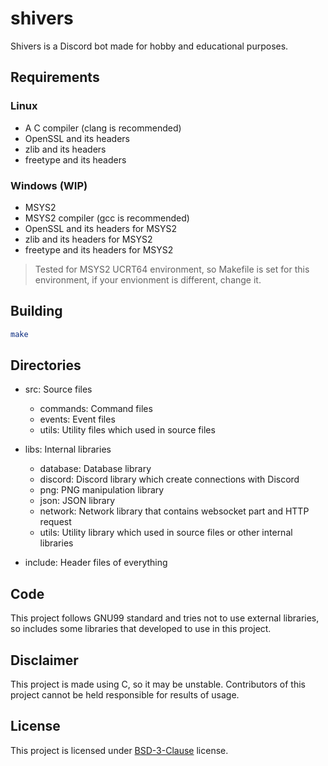 # shivers
Shivers is a Discord bot made for hobby and educational purposes.

## Requirements

### Linux
+ A C compiler (clang is recommended)
+ OpenSSL and its headers
+ zlib and its headers
+ freetype and its headers

### Windows (WIP)
+ MSYS2
+ MSYS2 compiler (gcc is recommended)
+ OpenSSL and its headers for MSYS2
+ zlib and its headers for MSYS2
+ freetype and its headers for MSYS2

> Tested for MSYS2 UCRT64 environment, so Makefile is set for this environment, if your envionment is different, change it.

## Building
```bash
make
```

## Directories
+ src: Source files
	+ commands: Command files
	+ events: Event files
	+ utils: Utility files which used in source files

+ libs: Internal libraries
	+ database: Database library
	+ discord: Discord library which create connections with Discord
	+ png: PNG manipulation library
	+ json: JSON library
	+ network: Network library that contains websocket part and HTTP request
	+ utils: Utility library which used in source files or other internal libraries

+ include: Header files of everything

## Code
This project follows GNU99 standard and tries not to use external libraries, so includes some libraries that developed to use in this project.

## Disclaimer
This project is made using C, so it may be unstable. Contributors of this project cannot be held responsible for results of usage.

## License
This project is licensed under [BSD-3-Clause](./LICENSE) license.

